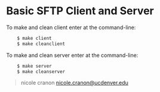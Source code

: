 # Basic SFTP Client and Server

To make and clean client enter at the command-line:
```sh
    $ make client
    $ make cleanclient
```

To make and clean server enter at the command-line:
```sh
    $ make server
    $ make cleanserver
```

> nicole cranon <nicole.cranon@ucdenver.edu>
